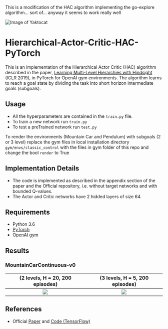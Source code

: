 This is a modification of the HAC algorithm implementing the go-explore algorithm... sort of...
anyway it seems to work really well

![Image of Yaktocat](https://https://github.com/christofer-f/Hierarchical-Actor-Critic-HAC-PyTorch/Result.png)



# Hierarchical-Actor-Critic-HAC-PyTorch

This is an implementation of the Hierarchical Actor Critic (HAC) algorithm described in the paper, [Learning Multi-Level Hierarchies with Hindsight](https://arxiv.org/abs/1712.00948) (ICLR 2019), in PyTorch for OpenAI gym environments. The algorithm learns to reach a goal state by dividing the task into short horizon intermediate goals (subgoals). 



## Usage
- All the hyperparameters are contained in the `train.py` file.
- To train a new network run `train.py`
- To test a preTrained network run `test.py`

To render the environments (Mountain Car and Pendulum) with subgoals (2 or 3 level) replace the gym files in local installation directory `gym/envs/classic_control` with the files in gym folder of this repo and change the bool `render` to True



## Implementation Details

- The code is implemented as described in the appendix section of the paper and the Official repository, i.e. without target networks and with bounded Q-values.
- The Actor and Critic networks have 2 hidded layers of size 64.


## Requirements

- Python 3.6
- [PyTorch](https://pytorch.org/)
- [OpenAI gym](https://gym.openai.com/)



## Results

### MountainCarContinuous-v0
 (2 levels, H = 20, 200 episodes)  |  (3 levels, H = 5, 200 episodes)  |
:-----------------------------------:|:-----------------------------------:|
![](https://github.com/nikhilbarhate99/Hierarchical-Actor-Critic-HAC-PyTorch/blob/master/gif/MountainCarContinuous-v0.gif)  | ![](https://github.com/nikhilbarhate99/Hierarchical-Actor-Critic-HAC-PyTorch/blob/master/gif/MountainCarContinuous-v0-3level.gif)  |




## References

- Official [Paper](https://arxiv.org/abs/1712.00948) and [Code (TensorFlow)](https://github.com/andrew-j-levy/Hierarchical-Actor-Critc-HAC-)

